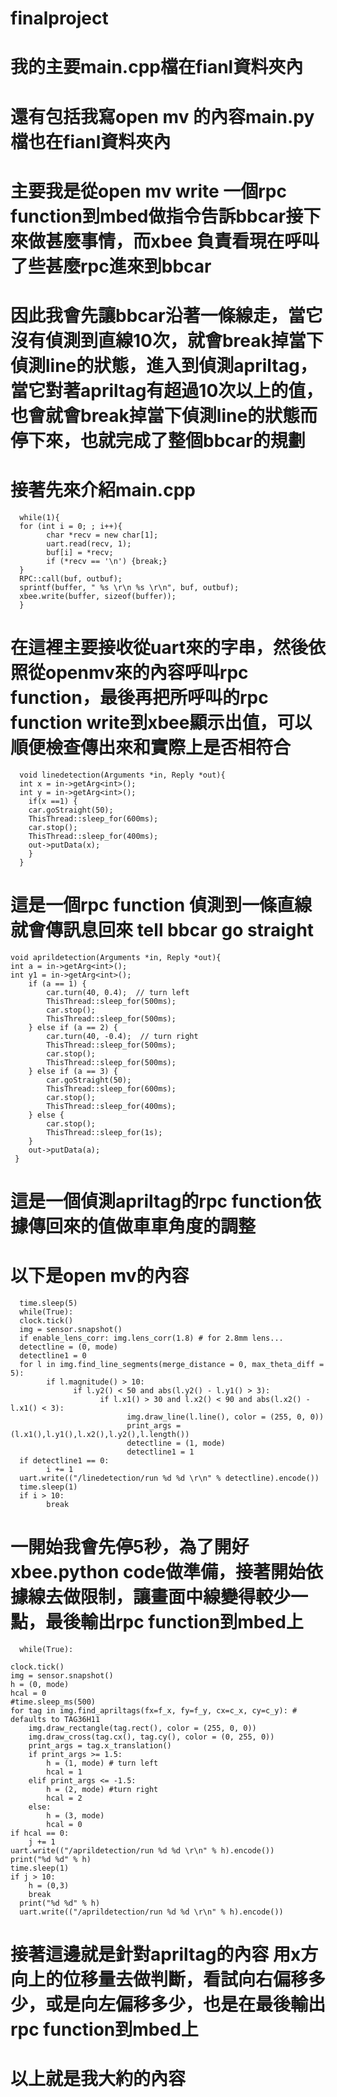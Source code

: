 # finalproject
# 我的主要main.cpp檔在fianl資料夾內
# 還有包括我寫open mv 的內容main.py檔也在fianl資料夾內

# 主要我是從open mv write 一個rpc function到mbed做指令告訴bbcar接下來做甚麼事情，而xbee 負責看現在呼叫了些甚麼rpc進來到bbcar
# 因此我會先讓bbcar沿著一條線走，當它沒有偵測到直線10次，就會break掉當下偵測line的狀態，進入到偵測apriltag，當它對著apriltag有超過10次以上的值，也會就會break掉當下偵測line的狀態而停下來，也就完成了整個bbcar的規劃
# 接著先來介紹main.cpp
      while(1){
      for (int i = 0; ; i++){
            char *recv = new char[1];
            uart.read(recv, 1);
            buf[i] = *recv;
            if (*recv == '\n') {break;}
      }
      RPC::call(buf, outbuf);
      sprintf(buffer, " %s \r\n %s \r\n", buf, outbuf);
      xbee.write(buffer, sizeof(buffer));
      }
# 在這裡主要接收從uart來的字串，然後依照從openmv來的內容呼叫rpc function，最後再把所呼叫的rpc function write到xbee顯示出值，可以順便檢查傳出來和實際上是否相符合
      void linedetection(Arguments *in, Reply *out){
      int x = in->getArg<int>();
      int y = in->getArg<int>();
        if(x ==1) {
        car.goStraight(50);
        ThisThread::sleep_for(600ms);
        car.stop();
        ThisThread::sleep_for(400ms);
        out->putData(x);
        }
      }
# 這是一個rpc function 偵測到一條直線就會傳訊息回來 tell bbcar go straight
    void aprildetection(Arguments *in, Reply *out){
    int a = in->getArg<int>();
    int y1 = in->getArg<int>();
        if (a == 1) {
            car.turn(40, 0.4);  // turn left
            ThisThread::sleep_for(500ms);
            car.stop();
            ThisThread::sleep_for(500ms);
        } else if (a == 2) {
            car.turn(40, -0.4);  // turn right
            ThisThread::sleep_for(500ms);
            car.stop();
            ThisThread::sleep_for(500ms); 
        } else if (a == 3) {
            car.goStraight(50);
            ThisThread::sleep_for(600ms);
            car.stop();
            ThisThread::sleep_for(400ms);
        } else {
            car.stop();
            ThisThread::sleep_for(1s);
        }
        out->putData(a);
     }
# 這是一個偵測apriltag的rpc function依據傳回來的值做車車角度的調整

# 以下是open mv的內容
      time.sleep(5)
      while(True):
      clock.tick()
      img = sensor.snapshot()
      if enable_lens_corr: img.lens_corr(1.8) # for 2.8mm lens...
      detectline = (0, mode)
      detectline1 = 0
      for l in img.find_line_segments(merge_distance = 0, max_theta_diff = 5):
            if l.magnitude() > 10:
                  if l.y2() < 50 and abs(l.y2() - l.y1() > 3):
                        if l.x1() > 30 and l.x2() < 90 and abs(l.x2() - l.x1() < 3):
                              img.draw_line(l.line(), color = (255, 0, 0))
                              print_args = (l.x1(),l.y1(),l.x2(),l.y2(),l.length())
                              detectline = (1, mode)
                              detectline1 = 1
      if detectline1 == 0:
            i += 1
      uart.write(("/linedetection/run %d %d \r\n" % detectline).encode())
      time.sleep(1)
      if i > 10:
            break
 # 一開始我會先停5秒，為了開好xbee.python code做準備，接著開始依據線去做限制，讓畫面中線變得較少一點，最後輸出rpc function到mbed上
 
      while(True):

    clock.tick()
    img = sensor.snapshot()
    h = (0, mode)
    hcal = 0
    #time.sleep_ms(500)
    for tag in img.find_apriltags(fx=f_x, fy=f_y, cx=c_x, cy=c_y): # defaults to TAG36H11
        img.draw_rectangle(tag.rect(), color = (255, 0, 0))
        img.draw_cross(tag.cx(), tag.cy(), color = (0, 255, 0))
        print_args = tag.x_translation()
        if print_args >= 1.5:
            h = (1, mode) # turn left
            hcal = 1
        elif print_args <= -1.5:
            h = (2, mode) #turn right
            hcal = 2
        else:
            h = (3, mode)
            hcal = 0
    if hcal == 0:
        j += 1
    uart.write(("/aprildetection/run %d %d \r\n" % h).encode())
    print("%d %d" % h)
    time.sleep(1)
    if j > 10:
        h = (0,3)
        break
      print("%d %d" % h)
      uart.write(("/aprildetection/run %d %d \r\n" % h).encode())
  # 接著這邊就是針對apriltag的內容 用x方向上的位移量去做判斷，看試向右偏移多少，或是向左偏移多少，也是在最後輸出rpc function到mbed上
  # 以上就是我大約的內容
  

